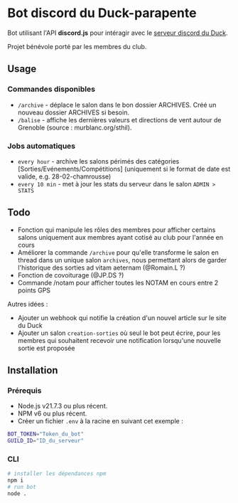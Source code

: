 # Bot discord du Duck-parapente

Bot utilisant l'API **discord.js** pour intéragir avec le [serveur discord du Duck](https://discord.gg/2Nh3A8vc).

Projet bénévole porté par les membres du club.

## Usage
### Commandes disponibles
- `/archive` - déplace le salon dans le bon dossier ARCHIVES. Créé un nouveau dossier ARCHIVES si besoin.
- `/balise`  - affiche les dernières valeurs et directions de vent autour de Grenoble (source : murblanc.org/sthil).


### Jobs automatiques
- `every hour`  - archive les salons périmés des catégories [Sorties/Evénements/Compétitions] (uniquement si le format de date est valide, e.g. 28-02-chamrousse)
- `every 10 min` - met à jour les stats du serveur dans le salon `ADMIN > STATS`

## Todo

- Fonction qui manipule les rôles des membres pour afficher certains salons uniquement aux membres ayant cotisé au club pour l'année en cours
- Améliorer la commande `/archive` pour qu'elle transforme le salon en thread dans un unique salon `archives`, nous permettant alors de garder l'historique des sorties ad vitam aeternam (@Romain.L ?)
- Fonction de covoiturage (@JP.DS ?)
- Commande /notam pour afficher toutes les NOTAM en cours entre 2 points GPS

Autres idées :
- Ajouter un webhook qui notifie la création d'un nouvel article sur le site du Duck 
- Ajouter un salon `creation-sorties` où seul le bot peut écrire, pour les membres qui souhaitent recevoir une notification lorsqu'une nouvelle sortie est proposée

## Installation

### Prérequis

- Node.js v21.7.3 ou plus récent.
- NPM v6 ou plus récent.
- Créer un fichier `.env` à la racine en suivant cet exemple :
```bash
BOT_TOKEN="Token_du_bot"
GUILD_ID="ID_du_serveur"
```

### CLI
```bash
# installer les dépendances npm
npm i
# run bot
node .
```
